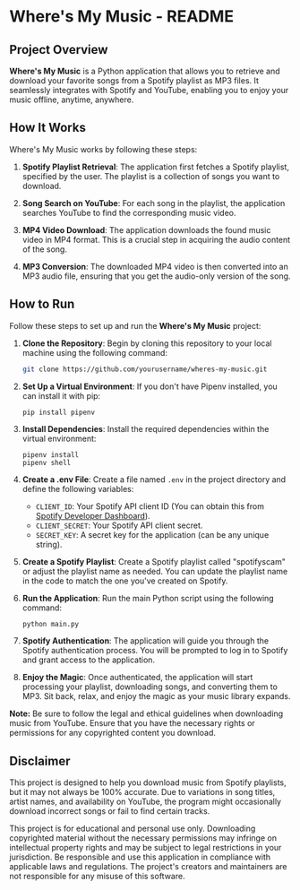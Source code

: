 # Where's My Music - README

## Project Overview

**Where's My Music** is a Python application that allows you to retrieve and download your favorite songs from a Spotify playlist as MP3 files. It seamlessly integrates with Spotify and YouTube, enabling you to enjoy your music offline, anytime, anywhere.

## How It Works

Where's My Music works by following these steps:

1. **Spotify Playlist Retrieval**: The application first fetches a Spotify playlist, specified by the user. The playlist is a collection of songs you want to download.

2. **Song Search on YouTube**: For each song in the playlist, the application searches YouTube to find the corresponding music video.

3. **MP4 Video Download**: The application downloads the found music video in MP4 format. This is a crucial step in acquiring the audio content of the song.

4. **MP3 Conversion**: The downloaded MP4 video is then converted into an MP3 audio file, ensuring that you get the audio-only version of the song.

## How to Run

Follow these steps to set up and run the **Where's My Music** project:

1. **Clone the Repository**: Begin by cloning this repository to your local machine using the following command:
   ```bash
   git clone https://github.com/yourusername/wheres-my-music.git
2. **Set Up a Virtual Environment**: If you don't have Pipenv installed, you can install it with pip:
   ```bash
   pip install pipenv
   ```   
4. **Install Dependencies**: Install the required dependencies within the virtual environment:
   ```
   pipenv install
   pipenv shell
   ```
5. **Create a .env File**: Create a file named `.env` in the project directory and define the following variables:

      - `CLIENT_ID`: Your Spotify API client ID (You can obtain this from [Spotify Developer Dashboard](https://developer.spotify.com/dashboard)).
      - `CLIENT_SECRET`: Your Spotify API client secret.
      - `SECRET_KEY`: A secret key for the application (can be any unique string).

6. **Create a Spotify Playlist**: Create a Spotify playlist called "spotifyscam" or adjust the playlist name as needed. You can update the playlist name in the code to match the one you've created on Spotify.

7. **Run the Application**: Run the main Python script using the following command:
   ```
   python main.py
   ```

8. **Spotify Authentication**: The application will guide you through the Spotify authentication process. You will be prompted to log in to Spotify and grant access to the application.

9. **Enjoy the Magic**: Once authenticated, the application will start processing your playlist, downloading songs, and converting them to MP3. Sit back, relax, and enjoy the magic as your music library expands.

**Note:** Be sure to follow the legal and ethical guidelines when downloading music from YouTube. Ensure that you have the necessary rights or permissions for any copyrighted content you download.

## Disclaimer

This project is designed to help you download music from Spotify playlists, but it may not always be 100% accurate. Due to variations in song titles, artist names, and availability on YouTube, the program might occasionally download incorrect songs or fail to find certain tracks. 

This project is for educational and personal use only. Downloading copyrighted material without the necessary permissions may infringe on intellectual property rights and may be subject to legal restrictions in your jurisdiction. Be responsible and use this application in compliance with applicable laws and regulations. The project's creators and maintainers are not responsible for any misuse of this software.
